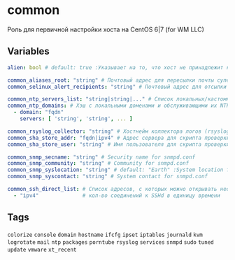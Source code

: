# common
Роль для первичной настройки хоста на CentOS 6|7 (for WM LLC)

## Variables
```yaml
alien: bool # default: true :Указывает на то, что хост не принадлежит к сети организации

common_aliases_root: "string" # Почтовый адрес для пересылки почты суперпользователя
common_selinux_alert_recipients: "string" # Почтовый адрес для отсылки уведомлений SELinux

common_ntp_servers_list: "string|string|..." # Список локальных/кастомных NTP-серверов
common_ntp_domains: # Хэш с локальными доменами и обслуживающими их NTP-серверами
  - domain: "fqdn"
    servers: [ 'string', 'string', ... ]

common_rsyslog_collector: "string" # Хостнейм коллектора логов (rsyslog)
common_sha_store_addr: "fqdn|ipv4" # Адрес сервера для скрипта проверки системных файлов
common_sha_store_user: "string" # Имя пользователя для скрипта проверки системных файлов

common_snmp_secname: "string" # Security name for snmpd.conf
common_snmp_community: "string" # Community for snmpd.conf
common_snmp_syslocation: "string" # default: "Earth" :System location for snmpd.conf
common_snmp_syscontact: "string" # System contact for snmpd.conf

common_ssh_direct_list: # Список адресов, с которых можно открывать неограниченное
  - "ipv4"              # кол-во соединений к SSHd в единицу времени
```

## Tags
`colorize` `console` `domain` `hostname` `ifcfg` `ipset` `iptables` `journald` `kvm` `logrotate` `mail` `ntp` `packages` `porntube` `rsyslog` `services` `snmpd` `sudo` `tuned` `update` `vmware` `xt_recent`

